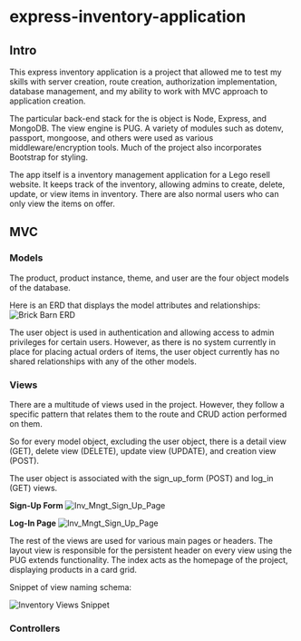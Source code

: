# express-inventory-application

## Intro

This express inventory application is a project that allowed me to test my skills with server creation, route creation, authorization implementation, database management, and my ability to work with MVC approach to application creation.

The particular back-end stack for the is object is Node, Express, and MongoDB. The view engine is PUG. A variety of modules such as dotenv, passport, mongoose, and others were used as various middleware/encryption tools. Much of the project also incorporates Bootstrap for styling.

The app itself is a inventory management application for a Lego resell website. It keeps track of the inventory, allowing admins to create, delete, update, or view items in inventory. There are also normal users who can only view the items on offer.

## MVC

### Models

The product, product instance, theme, and user are the four object models of the database.

Here is an ERD that displays the model attributes and relationships:
![Brick Barn ERD](https://user-images.githubusercontent.com/96889143/229981236-353eec0e-92f2-4421-95d6-470914587aa8.png)

The user object is used in authentication and allowing access to admin privileges for certain users. However, as there is no system currently in place for placing actual orders of items, the user object currently has no shared relationships with any of the other models. 

### Views

There are a multitude of views used in the project. However, they follow a specific pattern that relates them to the route and CRUD action performed on them. 

So for every model object, excluding the user object, there is a detail view (GET), delete view (DELETE), update view (UPDATE), and creation view (POST). 

The user object is associated with the sign_up_form (POST) and log_in (GET) views.

**Sign-Up Form**
![Inv_Mngt_Sign_Up_Page](https://user-images.githubusercontent.com/96889143/230823097-c8b12686-a57f-46d0-9fda-662a599bef8e.png)

**Log-In Page**
![Inv_Mngt_Sign_Up_Page](https://user-images.githubusercontent.com/96889143/230823247-7a5889df-f13e-409c-9086-e7e8ab43e3b5.png)


The rest of the views are used for various main pages or headers. The layout view is responsible for the persistent header on every view using the PUG extends functionality. The index acts as the homepage of the project, displaying products in a card grid.

Snippet of view naming schema:

![Inventory Views Snippet](https://user-images.githubusercontent.com/96889143/229982410-d96ba621-a3a2-47a7-80a0-fab85e534426.png)

### Controllers
